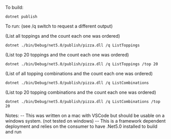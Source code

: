 To build:

`dotnet publish`

To run:  (see /q switch to request a different output)

(List all toppings and the count each one was ordered)

`dotnet ./bin/Debug/net5.0/publish/pizza.dll /q ListToppings`

(List top 20 toppings and the count each one was ordered)

`dotnet ./bin/Debug/net5.0/publish/pizza.dll /q ListToppings /top 20`

(List of all topping combinations and the count each one was ordered)

`dotnet ./bin/Debug/net5.0/publish/pizza.dll /q ListCombinations`

(List top 20 topping combinations and the count each one was ordered)

`dotnet ./bin/Debug/net5.0/publish/pizza.dll /q ListCombinations /top 20`


Notes:
    -- This was written on a mac with VSCode but should be usable on a windows system. (not tested on windows)
    -- This is a framework dependent deployment and relies on the consumer to have .Net5.0 installed to build and run
